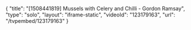{
    "title": "[1508441819] Mussels with Celery and Chilli - Gordon Ramsay",
    "type": "solo",
    "layout": "iframe-static",
    "videoId": "123179163",
    "url": "\/tvpembed\/123179163"
}